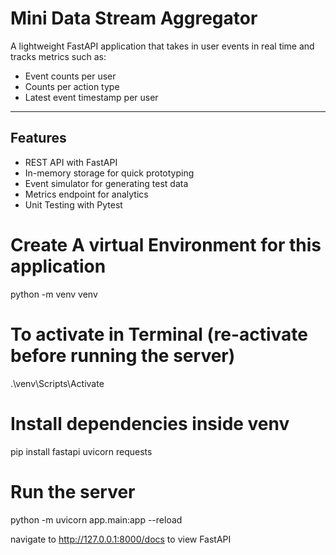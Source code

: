 # Mini Data Stream Aggregator
A lightweight FastAPI application that takes in user events in real time and tracks metrics such as:

- Event counts per user
- Counts per action type
- Latest event timestamp per user

---

## Features
- REST API with FastAPI
- In-memory storage for quick prototyping
- Event simulator for generating test data
- Metrics endpoint for analytics
- Unit Testing with Pytest

# Create A virtual Environment for this application
python -m venv venv

# To activate in Terminal (re-activate before running the server)
.\venv\Scripts\Activate

# Install dependencies inside venv
pip install fastapi uvicorn requests

# Run the server
python -m uvicorn app.main:app --reload

navigate to http://127.0.0.1:8000/docs to view FastAPI